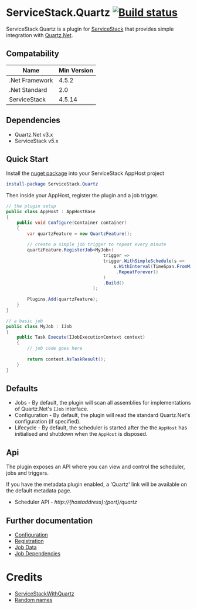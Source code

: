 # ServiceStack.Quartz  [![Build status](https://ci.appveyor.com/api/projects/status/sfp7sg7gh6x1x580/branch/master?svg=true)](https://ci.appveyor.com/project/CodeRevver/servicestackwithquartz/branch/master)

ServiceStack.Quartz is a plugin for [ServiceStack](https://servicestack.net/) that provides simple integration with [Quartz.Net](https://www.quartz-scheduler.net/).

## Compatability

|Name|Min Version|
|---------|-----------|
|.Net Framework|4.5.2|
|.Net Standard |2.0 |
|ServiceStack|4.5.14|

## Dependencies

* Quartz.Net v3.x
* ServiceStack v5.x

## Quick Start

Install the [nuget package](https://www.nuget.org/packages/ServiceStack.Quartz/) into your ServiceStack AppHost project
 
```powershell
install-package ServiceStack.Quartz
```

Then inside your AppHost, register the plugin and a job trigger.

```csharp
// the plugin setup
public class AppHost : AppHostBase
{
    public void Configure(Container container)
    {
        var quartzFeature = new QuartzFeature();
        
        // create a simple job trigger to repeat every minute 
        quartzFeature.RegisterJob<MyJob>(
                                     trigger =>
                                     trigger.WithSimpleSchedule(s =>
                                         s.WithInterval(TimeSpan.FromMinutes(1))
                                          .RepeatForever()
                                     )
                                     .Build()
                                 );        
        
        Plugins.Add(quartzFeature);
    }
}

// a basic job
public class MyJob : IJob 
{
    public Task Execute(IJobExecutionContext context)
    {
        // job code goes here
        
        return context.AsTaskResult();
    }
}
```

## Defaults

* Jobs - By default, the plugin will scan all assemblies for implementations of Quartz.Net's `IJob` interface.
* Configuration - By default, the plugin will read the standard Quartz.Net's configuration (if specified). 
* Lifecycle - By default, the scheduler is started after the the `AppHost` has initialised and shutdown when the `AppHost` is disposed. 

## Api

The plugin exposes an API where you can view and control the scheduler, jobs and triggers.

If you have the metadata plugin enabled, a 'Quartz' link will be available on the default metadata page.

* Scheduler API - *http://{hostaddress}:{port}/quartz*

## Further documentation

* [Configuration](docs/configuration.md)
* [Registration](docs/registration.md)
* [Job Data](docs/jobdata.md)
* [Job Dependencies](docs/dependencies.md)

# Credits 

* [ServiceStackWithQuartz](https://github.com/CodeRevver/ServiceStackWithQuartz)
* [Random names](https://gist.github.com/jesusgoku/7dda3c291229e1280b18)